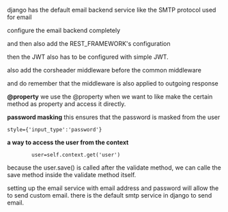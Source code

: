 django has the default email backend service like the SMTP protocol used for email

configure the email backend completely

and then also add the REST_FRAMEWORK's configuration

then the JWT also has to be configured with simple JWT.

also add the corsheader middleware before the common middleware

and do remember that the middleware is also applied to outgoing response

**@property**
we use the @property when we want to like make the certain method as property and access it directly.

**password masking**
this ensures that the password is masked from the user

```
style={'input_type':'password'}
```

**a way to access the user from the context**

```
        user=self.context.get('user')

```

because the user.save() is called after the validate method,
we can calle the save method inside the validate method itself.

setting up the email service with email address and password will allow the to send custom email.
there is the default smtp service in django to send email.
